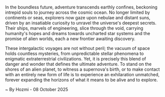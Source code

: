
In the boundless future, adventure transcends earthly confines, beckoning intrepid souls to journey across the cosmic ocean. No longer limited by continents or seas, explorers now gaze upon nebulae and distant suns, driven by an insatiable curiosity to unravel the universe's deepest secrets. Their ships, marvels of engineering, slice through the void, carrying humanity's hopes and dreams towards uncharted star systems and the promise of alien worlds, each a new frontier awaiting discovery.

These intergalactic voyages are not without peril; the vacuum of space holds countless mysteries, from unpredictable stellar phenomena to enigmatic extraterrestrial civilizations. Yet, it is precisely this blend of danger and wonder that defines the ultimate adventure. To stand on the shores of an alien planet, to witness a supernova's birth, or to make contact with an entirely new form of life is to experience an exhilaration unmatched, forever expanding the horizons of what it means to be alive and to explore.

~ By Hozmi - 08 October 2025
